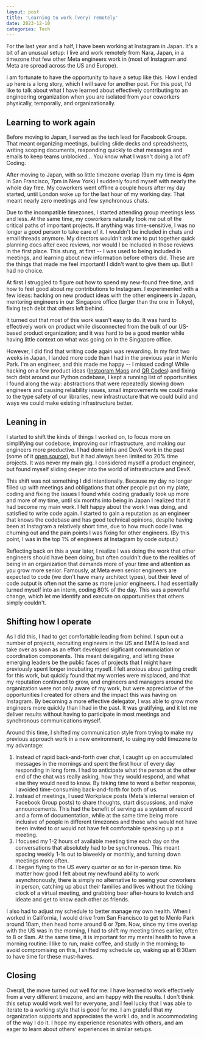 ```yaml
---
layout: post
title: 'Learning to work (very) remotely'
date: 2023-12-10
categories: Tech
---
```


For the last year and a half, I have been working at Instagram in Japan. It's a bit of an unusual setup: I live and work remotely from Nara, Japan, in a timezone that few other Meta engineers work in (most of Instagram and Meta are spread across the US and Europe).

I am fortunate to have the opportunity to have a setup like this. How I ended up here is a long story, which I will save for another post. For this post, I'd like to talk about what I have learned about effectively contributing to an engineering organization when you are isolated from your coworkers physically, temporally, and organizationally.

## Learning to work again

Before moving to Japan, I served as the tech lead for Facebook Groups. That meant organizing meetings, building slide decks and spreadsheets, writing scoping documents, responding quickly to chat messages and emails to keep teams unblocked... You know what I wasn't doing a lot of? Coding.

After moving to Japan, with so little timezone overlap (9am my time is 4pm in San Francisco, 7pm in New York) I suddenly found myself with nearly the whole day free. My coworkers went offline a couple hours after my day started, until London woke up for the last hour of my working day. That meant nearly zero meetings and few synchronous chats.

Due to the incompatible timezones, I started attending group meetings less and less. At the same time, my coworkers naturally took me out of the critical paths of important projects. If anything was time-sensitive, I was no longer a good person to take care of it. I wouldn't be included in chats and email threads anymore. My directors wouldn't ask me to put together quick planning docs after exec reviews, nor would I be included in those reviews in the first place. This stung, at first -- I was used to being included in meetings, and learning about new information before others did. These are the things that made me feel important! I didn't want to give them up. But I had no choice.

At first I struggled to figure out how to spend my new-found free time, and how to feel good about my contributions to Instagram. I experimented with a few ideas: hacking on new product ideas with the other engineers in Japan, mentoring engineers in our Singapore office (larger than the one in Tokyo), fixing tech debt that others left behind.

It turned out that most of this work wasn't easy to do. It was hard to effectively work on product while disconnected from the bulk of our US-based product organization; and it was hard to be a good mentor while having little context on what was going on in the Singapore office.

However, I did find that writing code again was rewarding. In my first two weeks in Japan, I landed more code than I had in the previous year in Menlo Park. I'm an engineer, and this made me happy -- I missed coding! While hacking on a few product ideas ([Instagram Maps](https://techcrunch.com/2022/07/19/instagram-new-searchable-map-experience/) and [QR Codes](https://mashable.com/article/qr-code-instagram)) and fixing tech debt around our Python codebase, I kept a running list of opportunities I found along the way: abstractions that were repeatedly slowing down engineers and causing reliability issues, small improvements we could make to the type safety of our libraries, new infrastructure that we could build and ways we could make existing infrastructure better.

## Leaning in

I started to shift the kinds of things I worked on, to focus more on simplifying our codebase, improving our infrastructure, and making our engineers more productive. I had done infra and DevX work in the past (some of it [open source](https://github.com/bcherny)), but it had always been limited to 20% time projects. It was never my main gig. I considered myself a product engineer, but found myself sliding deeper into the world of infrastructure and DevX.

This shift was not something I did intentionally. Because my day no longer filled up with meetings and obligations that other people put on my plate, coding and fixing the issues I found while coding gradually took up more and more of my time, until six months into being in Japan I realized that it had become my main work. I felt happy about the work I was doing, and satisfied to write code again. I started to gain a reputation as an engineer that knows the codebase and has good technical opinions, despite having been at Instagram a relatively short time, due to how much code I was churning out and the pain points I was fixing for other engineers. (By this point, I was in the top 1% of engineers at Instagram by code output.)

Reflecting back on this a year later, I realize I was doing the work that other engineers should have been doing, but often couldn't due to the realities of being in an organization that demands more of your time and attention as you grow more senior. Famously, at Meta even senior engineers are expected to code (we don't have many architect types), but their level of code output is often not the same as more junior engineers. I had essentially turned myself into an intern, coding 80% of the day. This was a powerful change, which let me identify and execute on opportunities that others simply couldn't.

## Shifting how I operate

As I did this, I had to get comfortable leading from behind. I spun out a number of projects, recruiting engineers in the US and EMEA to lead and take over as soon as an effort developed sigificant communciation or coordination components. This meant delegating, and letting these emerging leaders be the public faces of projects that I might have previously spent longer incubating myself. I felt anxious about getting credit for this work, but quickly found that my worries were misplaced, and that my reputation continued to grow, and engineers and managers around the organization were not only aware of my work, but were appreciative of the opportunities I created for others and the impact this was having on Instagram. By becoming a more effective delegator, I was able to grow more engineers more quickly than I had in the past. It was gratifying, and it let me deliver results without having to participate in most meetings and synchronous communications myself.

Around this time, I shifted my communication style from trying to make my previous approach work in a new environment, to using my odd timezone to my advantage:

1. Instead of rapid back-and-forth over chat, I caught up on accumulated messages in the mornings and spent the first hour of every day responding in long form. I had to anticipate what the person at the other end of the chat was really asking, how they would respond, and what else they would need to know. By taking time to word a better response, I avoided time-consuming back-and-forth for both of us.
2. Instead of meetings, I used Workplace posts (Meta's internal version of Facebook Group posts) to share thoughts, start discussions, and make announcements. This had the benefit of serving as a system of record and a form of documentation, while at the same time being more inclusive of people in different timezones and those who would not have been invited to or would not have felt comfortable speaking up at a meeting.
3. I focused my 1-2 hours of available meeting time each day on the conversations that absolutely had to be synchronous. This meant spacing weekly 1-1s out to biweekly or monthly, and turning down meetings more often.
4. I began flying to the US every quarter or so for in-person time. No matter how good I felt about my newfound ability to work asynchronously, there is simply no alternative to seeing your coworkers in person, catching up about their families and lives without the ticking clock of a virtual meeting, and grabbing beer after-hours to kvetch and ideate and get to know each other as friends.

I also had to adjust my schedule to better manage my own health. When I worked in California, I would drive from San Francisco to get to Menlo Park around 10am, then head home around 6 or 7pm. Now, since my time overlap with the US was in the morning, I had to shift my meeting times earlier, often to 8 or 9am. At the same time, it is important for my mental health to have a morning routine: I like to run, make coffee, and study in the morning; to avoid compromising on this, I shifted my schedule up, waking up at 6:30am to have time for these must-haves.

## Closing

Overall, the move turned out well for me: I have learned to work effectively from a very different timezone, and am happy with the results. I don't think this setup would work well for everyone, and I feel lucky that I was able to iterate to a working style that is good for me. I am grateful that my organization supports and appreciates the work I do, and is accommodating of the way I do it. I hope my experience resonates with others, and am eager to learn about others' experiences in similar setups.
